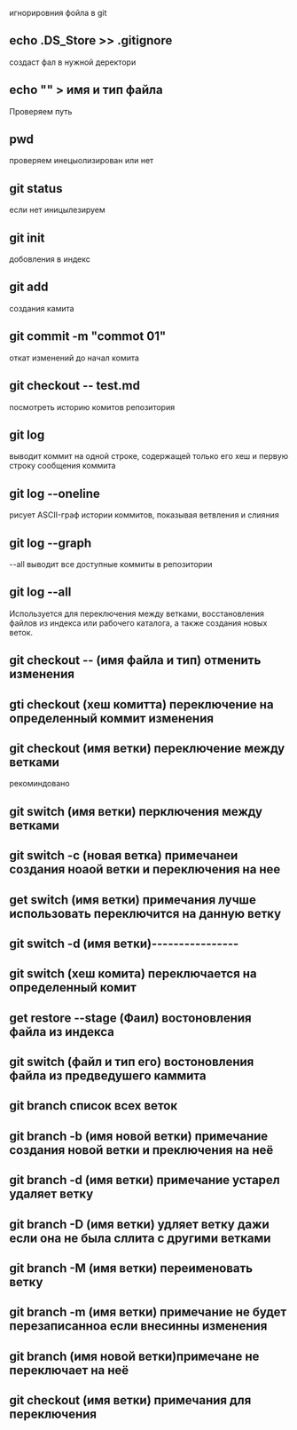 игнорировния фойла в git
## echo .DS_Store >> .gitignore

создаст фал в нужной деректори  
## echo "" > имя и тип файла

Проверяем путь   
## pwd

проверяем инецыолизирован или нет   
## git status

если нет иницылезируем   
## git init

добовления в индекс
## git add

создания камита 
## git commit -m "commot 01"

откат изменений до начал комита
## git checkout -- test.md

посмотреть историю комитов репозитория 
## git log

выводит коммит на одной строке, содержащей только его хеш и первую строку сообщения
коммита
## git log --oneline

рисует ASCII-граф истории коммитов, показывая ветвления и слияния
## git log --graph

--all выводит все доступные коммиты в
репозитории
## git log --all

Используется для переключения между ветками, восстановления файлов из индекса или рабочего каталога, а также создания новых веток.
## git checkout -- (имя файла и тип) отменить изменения
## gti checkout (хеш комитта) переключение  на определенный коммит изменения

## git checkout (имя ветки) переключение между ветками

рекоминдовано 
## git switch (имя ветки) перключения между ветками 
## git switch -с (новая ветка) примечанеи создания ноаой ветки и переключения на нее
## get switch (имя ветки) примечания лучше использовать переключится на данную ветку
## git switch -d (имя ветки)----------------
## git switch (хеш комита) переключается на определенный комит 

## get restore --stage (Фаил) востоновления файла из индекса

## git switch (файл и  тип его) востоновления файла из предведушего каммита

## git branch список всех веток
## git branch -b (имя новой ветки) примечание создания новой ветки и преключения на неё
## git branch -d (имя ветки) примечание устарел удаляет ветку
## git branch -D (имя ветки) удляет ветку дажи если она не была сллита с другими ветками 
## git branch -M (имя ветки) переименовать ветку
## git branch -m (имя ветки) примечание не будет перезаписанноа если внесинны изменения 
## git branch (имя новой ветки)примечане не переключает на неё
## git checkout (имя ветки) примечания для переключения

